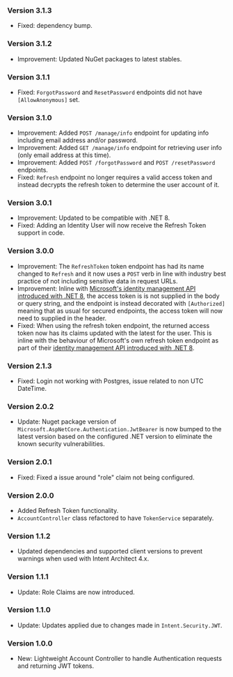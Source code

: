 ### Version 3.1.3

- Fixed: dependency bump.

### Version 3.1.2

- Improvement: Updated NuGet packages to latest stables.

### Version 3.1.1

- Fixed: `ForgotPassword` and `ResetPassword` endpoints did not have `[AllowAnonymous]` set.

### Version 3.1.0

- Improvement: Added `POST /manage/info` endpoint for updating info including email address and/or password.
- Improvement: Added `GET /manage/info` endpoint for retrieving user info (only email address at this time).
- Improvement: Added `POST /forgotPassword` and `POST /resetPassword` endpoints.
- Fixed: `Refresh` endpoint no longer requires a valid access token and instead decrypts the refresh token to determine the user account of it.

### Version 3.0.1

- Improvement: Updated to be compatible with .NET 8.
- Fixed: Adding an Identity User will now receive the Refresh Token support in code.

### Version 3.0.0

- Improvement: The `RefreshToken` token endpoint has had its name changed to `Refresh` and it now uses a `POST` verb in line with industry best practice of not including sensitive data in request URLs.
- Improvement: Inline with [Microsoft's identity management API introduced with .NET 8](https://devblogs.microsoft.com/dotnet/whats-new-with-identity-in-dotnet-8/), the access token is is not supplied in the body or query string, and the endpoint is instead decorated with `[Authorized]` meaning that as usual for secured endpoints, the access token will now need to supplied in the header.
- Fixed: When using the refresh token endpoint, the returned access token now has its claims updated with the latest for the user. This is inline with the behaviour of Microsoft's own refresh token endpoint as part of their [identity management API introduced with .NET 8](https://devblogs.microsoft.com/dotnet/whats-new-with-identity-in-dotnet-8/).

### Version 2.1.3

- Fixed: Login not working with Postgres, issue related to non UTC DateTime.

### Version 2.0.2

- Update: Nuget package version of `Microsoft.AspNetCore.Authentication.JwtBearer` is now bumped to the latest version based on the configured .NET version to eliminate the known security vulnerabilities.

### Version 2.0.1

- Fixed: Fixed a issue around "role" claim not being configured.

### Version 2.0.0

- Added Refresh Token functionality.
- `AccountController` class refactored to have `TokenService` separately.

### Version 1.1.2

- Updated dependencies and supported client versions to prevent warnings when used with Intent Architect 4.x.

### Version 1.1.1

- Update: Role Claims are now introduced.

### Version 1.1.0

- Update: Updates applied due to changes made in `Intent.Security.JWT`.

### Version 1.0.0

- New: Lightweight Account Controller to handle Authentication requests and returning JWT tokens.
